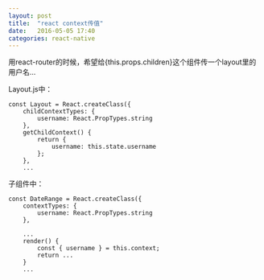 ```yaml
---
layout: post
title:  "react context传值"
date:   2016-05-05 17:40
categories: react-native
---
```


用react-router的时候，希望给{this.props.children}这个组件传一个layout里的用户名...

Layout.js中：<!--more-->

    const Layout = React.createClass({
        childContextTypes: {
            username: React.PropTypes.string
        },
        getChildContext() {
            return {
                username: this.state.username
            };
        },
        ...

子组件中：

    const DateRange = React.createClass({
        contextTypes: {
            username: React.PropTypes.string
        },

        ...
        render() {
            const { username } = this.context;
            return ...
        }
        ...


